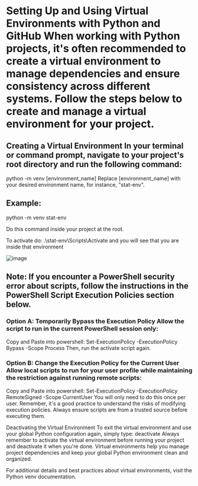 # Setting Up and Using Virtual Environments with Python and GitHub When working with Python projects, it's often recommended to create a virtual environment to manage dependencies and ensure consistency across different systems. Follow the steps below to create and manage a virtual environment for your project.

## Creating a Virtual Environment In your terminal or command prompt, navigate to your project's root directory and run the following command:
python -m venv [environment_name] Replace [environment_name] with your desired environment name, for instance, "stat-env".

## Example:

python -m venv stat-env

Do this command inside your project at the root.

To activate do: .\stat-env\Scripts\Activate and you will see that you are inside that environment

![image](https://github.com/OlofssonFredrik/Virtual-Env/assets/107762409/d4700160-f16c-4508-91d2-8e4b4aa6fc56)

## Note: If you encounter a PowerShell security error about scripts, follow the instructions in the PowerShell Script Execution Policies section below.

### Option A: Temporarily Bypass the Execution Policy Allow the script to run in the current PowerShell session only:

Copy and Paste into powershell: Set-ExecutionPolicy -ExecutionPolicy Bypass -Scope Process Then, run the activate script again.

### Option B: Change the Execution Policy for the Current User Allow local scripts to run for your user profile while maintaining the restriction against running remote scripts:

Copy and Paste into powershell: Set-ExecutionPolicy -ExecutionPolicy RemoteSigned -Scope CurrentUser You will only need to do this once per user. Remember, it's a good practice to understand the risks of modifying execution policies. Always ensure scripts are from a trusted source before executing them.

Deactivating the Virtual Environment To exit the virtual environment and use your global Python configuration again, simply type: deactivate
Always remember to activate the virtual environment before running your project and deactivate it when you're done. Virtual environments help you manage project dependencies and keep your global Python environment clean and organized.

For additional details and best practices about virtual environments, visit the Python venv documentation.
